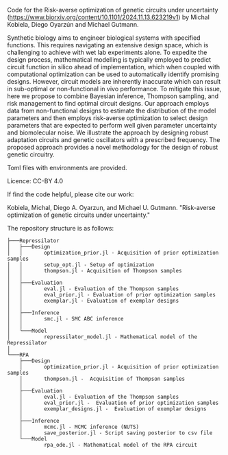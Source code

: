 Code for the Risk-averse optimization of genetic circuits under uncertainty (https://www.biorxiv.org/content/10.1101/2024.11.13.623219v1) by Michal Kobiela, Diego Oyarzún and Michael Gutmann.

Synthetic biology aims to engineer biological systems with specified functions. This requires navigating an extensive design space, which is challenging to achieve with wet lab experiments alone. To expedite the design process, mathematical modelling is typically employed to predict circuit function in silico ahead of implementation, which when coupled with computational optimization can be used to automatically identify promising designs. However, circuit models are inherently inaccurate which can result in sub-optimal or non-functional in vivo performance. To mitigate this issue, here we propose to combine Bayesian inference, Thompson sampling, and risk management to find optimal circuit designs. Our approach employs data from non-functional designs to estimate the distribution of the model parameters and then employs risk-averse optimization to select design parameters that are expected to perform well given parameter uncertainty and biomolecular noise. We illustrate the approach by designing robust adaptation circuits and genetic oscillators with a prescribed frequency. The proposed approach provides a novel methodology for the design of robust genetic circuitry.

Toml files with environments are provided.

Licence: CC-BY 4.0

If find the code helpful, please cite our work:

Kobiela, Michal, Diego A. Oyarzun, and Michael U. Gutmann. "Risk-averse optimization of genetic circuits under uncertainty." 

The repository structure is as follows:
```
├───Repressilator
│   ├───Design
│   │       optimization_prior.jl - Acquisition of prior optimization samples
│   │       setup_opt.jl - Setup of optimization
│   │       thompson.jl - Acquisition of Thompson samples
│   │
│   ├───Evaluation
│   │       eval.jl - Evaluation of the Thompson samples
│   │       eval_prior.jl - Evaluation of prior optimization samples
│   │       exemplar.jl - Evaluation of exemplar designs
│   │
│   ├───Inference
│   │       smc.jl - SMC ABC inference
│   │
│   └───Model
│           repressilator_model.jl - Mathematical model of the Repressilator
│
└───RPA
    ├───Design
    │       optimization_prior.jl - Acquisition of prior optimization samples
    │       thompson.jl -  Acquisition of Thompson samples
    │
    ├───Evaluation
    │       eval.jl - Evaluation of the Thompson samples
    │       eval_prior.jl -  Evaluation of prior optimization samples
    │       exemplar_designs.jl -  Evaluation of exemplar designs
    │
    ├───Inference
    │       mcmc.jl - MCMC inference (NUTS)
    │       save_posterior.jl - Script saving posterior to csv file
    └───Model
            rpa_ode.jl - Mathematical model of the RPA circuit
```
